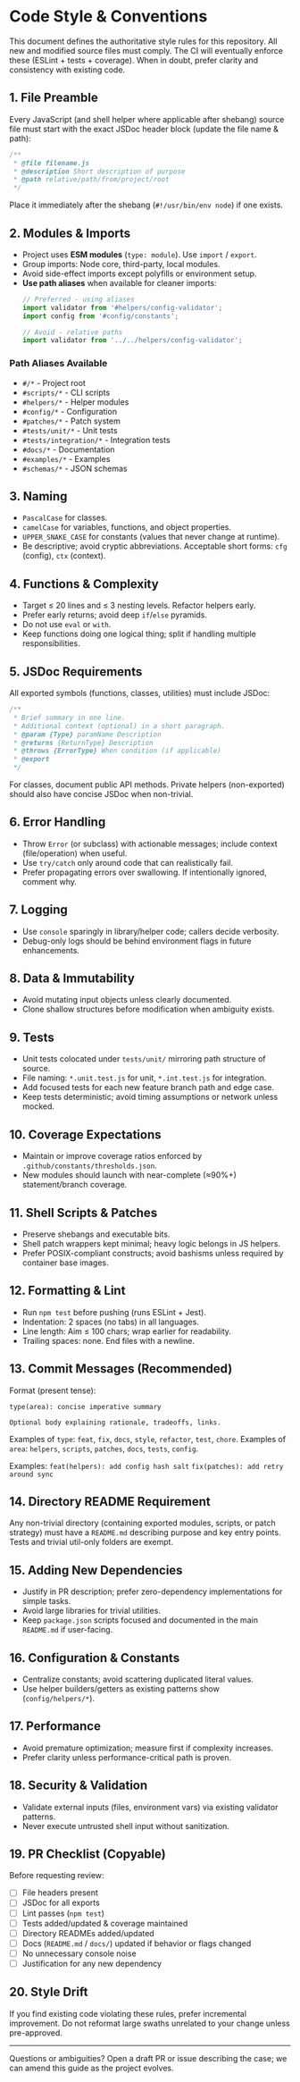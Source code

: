 <!--
@file code-style.md
@description Canonical code style and contribution rules for source files
@path docs/code-style.md
-->

# Code Style & Conventions

This document defines the authoritative style rules for this repository. All new and modified source files must comply. The CI will eventually enforce these (ESLint + tests + coverage). When in doubt, prefer clarity and consistency with existing code.

## 1. File Preamble

Every JavaScript (and shell helper where applicable after shebang) source file must start with the exact JSDoc header block (update the file name & path):

```js
/**
 * @file filename.js
 * @description Short description of purpose
 * @path relative/path/from/project/root
 */
```

Place it immediately after the shebang (`#!/usr/bin/env node`) if one exists.

## 2. Modules & Imports

* Project uses **ESM modules** (`type: module`). Use `import` / `export`.
* Group imports: Node core, third-party, local modules.
* Avoid side-effect imports except polyfills or environment setup.
* **Use path aliases** when available for cleaner imports:
  ```javascript
  // Preferred - using aliases
  import validator from '#helpers/config-validator';
  import config from '#config/constants';
  
  // Avoid - relative paths
  import validator from '../../helpers/config-validator';
  ```

### Path Aliases Available

* `#/*` - Project root
* `#scripts/*` - CLI scripts
* `#helpers/*` - Helper modules  
* `#config/*` - Configuration
* `#patches/*` - Patch system
* `#tests/unit/*` - Unit tests
* `#tests/integration/*` - Integration tests
* `#docs/*` - Documentation
* `#examples/*` - Examples
* `#schemas/*` - JSON schemas

## 3. Naming

* `PascalCase` for classes.
* `camelCase` for variables, functions, and object properties.
* `UPPER_SNAKE_CASE` for constants (values that never change at runtime).
* Be descriptive; avoid cryptic abbreviations. Acceptable short forms: `cfg` (config), `ctx` (context).

## 4. Functions & Complexity

* Target ≤ 20 lines and ≤ 3 nesting levels. Refactor helpers early.
* Prefer early returns; avoid deep `if`/`else` pyramids.
* Do not use `eval` or `with`.
* Keep functions doing one logical thing; split if handling multiple responsibilities.

## 5. JSDoc Requirements

All exported symbols (functions, classes, utilities) must include JSDoc:

```js
/**
 * Brief summary in one line.
 * Additional context (optional) in a short paragraph.
 * @param {Type} paramName Description
 * @returns {ReturnType} Description
 * @throws {ErrorType} When condition (if applicable)
 * @export
 */
```

For classes, document public API methods. Private helpers (non-exported) should also have concise JSDoc when non-trivial.

## 6. Error Handling

* Throw `Error` (or subclass) with actionable messages; include context (file/operation) when useful.
* Use `try/catch` only around code that can realistically fail.
* Prefer propagating errors over swallowing. If intentionally ignored, comment why.

## 7. Logging

* Use `console` sparingly in library/helper code; callers decide verbosity.
* Debug-only logs should be behind environment flags in future enhancements.

## 8. Data & Immutability

* Avoid mutating input objects unless clearly documented.
* Clone shallow structures before modification when ambiguity exists.

## 9. Tests

* Unit tests colocated under `tests/unit/` mirroring path structure of source.
* File naming: `*.unit.test.js` for unit, `*.int.test.js` for integration.
* Add focused tests for each new feature branch path and edge case.
* Keep tests deterministic; avoid timing assumptions or network unless mocked.

## 10. Coverage Expectations

* Maintain or improve coverage ratios enforced by `.github/constants/thresholds.json`.
* New modules should launch with near-complete (≈90%+) statement/branch coverage.

## 11. Shell Scripts & Patches

* Preserve shebangs and executable bits.
* Shell patch wrappers kept minimal; heavy logic belongs in JS helpers.
* Prefer POSIX-compliant constructs; avoid bashisms unless required by container base images.

## 12. Formatting & Lint

* Run `npm test` before pushing (runs ESLint + Jest).
* Indentation: 2 spaces (no tabs) in all languages.
* Line length: Aim ≤ 100 chars; wrap earlier for readability.
* Trailing spaces: none. End files with a newline.

## 13. Commit Messages (Recommended)

Format (present tense):

```text
type(area): concise imperative summary

Optional body explaining rationale, tradeoffs, links.
```

Examples of `type`: `feat`, `fix`, `docs`, `style`, `refactor`, `test`, `chore`.
Examples of `area`: `helpers`, `scripts`, `patches`, `docs`, `tests`, `config`.

Examples:
`feat(helpers): add config hash salt`
`fix(patches): add retry around sync`

## 14. Directory README Requirement

Any non-trivial directory (containing exported modules, scripts, or patch strategy) must have a `README.md` describing purpose and key entry points. Tests and trivial util-only folders are exempt.

## 15. Adding New Dependencies

* Justify in PR description; prefer zero-dependency implementations for simple tasks.
* Avoid large libraries for trivial utilities.
* Keep `package.json` scripts focused and documented in the main `README.md` if user-facing.

## 16. Configuration & Constants

* Centralize constants; avoid scattering duplicated literal values.
* Use helper builders/getters as existing patterns show (`config/helpers/*`).

## 17. Performance

* Avoid premature optimization; measure first if complexity increases.
* Prefer clarity unless performance-critical path is proven.

## 18. Security & Validation

* Validate external inputs (files, environment vars) via existing validator patterns.
* Never execute untrusted shell input without sanitization.

## 19. PR Checklist (Copyable)

Before requesting review:

* [ ] File headers present
* [ ] JSDoc for all exports
* [ ] Lint passes (`npm test`)
* [ ] Tests added/updated & coverage maintained
* [ ] Directory READMEs added/updated
* [ ] Docs (`README.md` / `docs/`) updated if behavior or flags changed
* [ ] No unnecessary console noise
* [ ] Justification for any new dependency

## 20. Style Drift

If you find existing code violating these rules, prefer incremental improvement. Do not reformat large swaths unrelated to your change unless pre-approved.

---
Questions or ambiguities? Open a draft PR or issue describing the case; we can amend this guide as the project evolves.
